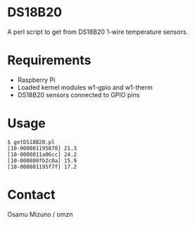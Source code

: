 DS18B20
=======

A perl script to get from DS18B20 1-wire temperature sensors.

# Requirements

- Raspberry Pi
- Loaded kernel modules w1-gpio and w1-therm
- DS18B20 sensors connected to GPIO pins

# Usage

    $ getDS18B20.pl 
    [10-000801195878] 21.3
    [10-0008011a06cc] 24.2
    [10-000800fb2c0a] 15.9
    [10-000801195f7f] 17.2

# Contact
Osamu Mizuno / omzn
